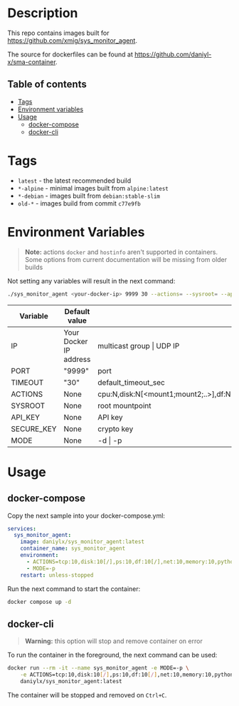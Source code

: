# Description
This repo contains images built for <https://github.com/xmig/sys_monitor_agent>.

The source for dockerfiles can be found at
<https://github.com/daniyl-x/sma-container>.


## Table of contents
- [Tags](#tags)
- [Environment variables](#environment-variables)
- [Usage](#usage)
    - [docker-compose](#docker-compose)
    - [docker-cli](#docker-cli)


# Tags
- `latest` - the latest recommended build
- `*-alpine` - minimal images built from `alpine:latest`
- `*-debian` - images built from `debian:stable-slim`
- `old-*` - images build from commit `c77e9fb`


# Environment Variables
> **Note:** actions `docker` and `hostinfo` aren't supported in containers.
Some options from current documentation will be missing from older builds

Not setting any variables will result in the next command:
```sh
./sys_monitor_agent <your-docker-ip> 9999 30 --actions= --sysroot= --apikey= --securekey=
```

|Variable|Default value|Usage|
|-|-|-|
|IP|Your Docker IP address|multicast group \| UDP IP|
|PORT|"9999"|port|
|TIMEOUT|"30"|default_timeout_sec|
|ACTIONS|None|cpu:N,disk:N[<mount1;mount2;..>],df:N[<mount1;..>],ps:N,python:N,iftop:N,hostinfo:N,docker:N,kill_mem:N[<mem_percentage>]|
|SYSROOT|None|root mountpoint|
|API_KEY|None|API key|
|SECURE_KEY|None|crypto key|
|MODE|None|-d \| -p|


# Usage
## docker-compose
Copy the next sample into your docker-compose.yml:
```yaml
services:
  sys_monitor_agent:
    image: daniylx/sys_monitor_agent:latest
    container_name: sys_monitor_agent
    environment:
      - ACTIONS=tcp:10,disk:10[/],ps:10,df:10[/],net:10,memory:10,python:10,cpu:10,iftop:10
      - MODE=-p
    restart: unless-stopped
```

Run the next command to start the container:
```sh
docker compose up -d
```

## docker-cli
> **Warning:** this option will stop and remove container on error

To run the container in the foreground, the next command can be used:
```sh
docker run --rm -it --name sys_monitor_agent -e MODE=-p \
    -e ACTIONS=tcp:10,disk:10[/],ps:10,df:10[/],net:10,memory:10,python:10,cpu:10,iftop:10 \
    daniylx/sys_monitor_agent:latest
```
The container will be stopped and removed on `Ctrl+C`.

